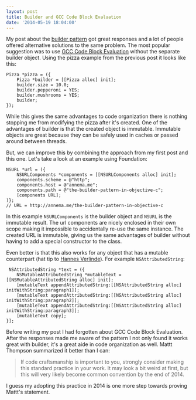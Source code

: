 ```yaml
---
layout: post
title: Builder and GCC Code Block Evaluation
date: '2014-05-19 18:04:00'
---
```


My post about the [builder pattern][] got great responses and a lot of people offered alternative solutions to the same problem. The most popular suggestion was to use [GCC Code Block Evaluation](http://nshipster.com/new-years-2014/#gcc-code-block-evaluation-c-extension) without the separate builder object. Using the pizza example from the previous post it looks like this:

    Pizza *pizza = ({
        Pizza *builder = [[Pizza alloc] init];
        builder.size = 10.0;
        builder.pepperoni = YES;
        builder.mushrooms = YES;
        builder;
    });

[builder pattern]: http://www.annema.me/the-builder-pattern-in-objective-c

While this gives the same advantages to code organization there is nothing stopping me from modifying the pizza after it's created. One of the advantages of builder is that the created object is immutable. Immutable objects are great because they can be safely used in caches or passed around between threads.

But, we can improve this by combining the approach from my first post and this one. Let's take a look at an example using Foundation:

    NSURL *url = ({
        NSURLComponents *components = [[NSURLComponents alloc] init];
        components.scheme = @"http";
        components.host = @"annema.me";
        components.path = @"the-builder-pattern-in-objective-c";
        [components URL];
    )};
    // URL = http://annema.me/the-builder-pattern-in-objective-c

In this example `NSURLComponents` is the builder object and `NSURL` is the immutable result. The url components are nicely enclosed in their own scope making it impossible to accidentally re-use the same instance. The created URL is immutable, giving us the same advantages of builder without having to add a special constructor to the class.

Even better is that this also works for any object that has a mutable counterpart (hat tip to [Hannes Verlinde](http://cocoanuts.mobi/2014/05/15/builder/)). For example `NSAttributedString`:

     NSAttributedString *text = ({
        NSMutableAttributedString *mutableText = [[NSMutableAttributedString alloc] init];
        [mutableText appendAttributedString:[[NSAttributedString alloc] initWithString:paragraph1]];
        [mutableText appendAttributedString:[[NSAttributedString alloc] initWithString:paragraph2]];
        [mutableText appendAttributedString:[[NSAttributedString alloc] initWithString:paragraph3]];
        [mutableText copy];
    }];

Before writing my post I had forgotten about GCC Code Block Evaluation. After the responses made me aware of the pattern I not only found it works great with builder, it's a great aide in code organization as well. Mattt Thompson summarized it better than I can:

> If code craftsmanship is important to you, strongly consider making this standard practice in your work. It may look a bit weird at first, but this will very likely become common convention by the end of 2014.

I guess my adopting this practice in 2014 is one more step towards proving Mattt's statement.